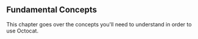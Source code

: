 ## Fundamental Concepts

This chapter goes over the concepts you'll need to understand in order to use Octocat.
